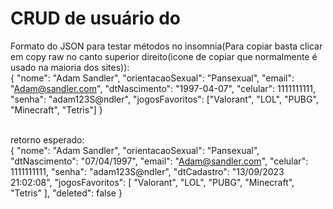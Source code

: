 # CRUD de usuário do 
Formato do JSON para testar métodos no insomnia(Para copiar basta clicar em copy raw no canto superior direito(icone de copiar que normalmente é usado na maioria dos sites)): <br>
{ 
    "nome": "Adam Sandler", 
    "orientacaoSexual": "Pansexual", 
    "email": "Adam@sandler.com", 
    "dtNascimento": "1997-04-07", 
    "celular": 1111111111, 
    "senha": "adam123S@ndler", 
    "jogosFavoritos": ["Valorant", "LOL", "PUBG", "Minecraft", "Tetris"] 
} <br><br>
 
retorno esperado: <br>
{ 
    "nome": "Adam Sandler", 
    "orientacaoSexual": "Pansexual", 
    "dtNascimento": "07/04/1997", 
    "email": "Adam@sandler.com", 
    "celular": 1111111111, 
    "senha": "adam123S@ndler", 
    "dtCadastro": "13/09/2023 21:02:08", 
    "jogosFavoritos": [ 
        "Valorant", 
        "LOL", 
        "PUBG", 
        "Minecraft", 
        "Tetris" 
    ], 
    "deleted": false 
} <br>
